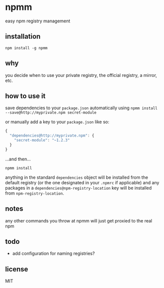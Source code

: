 npmm
====

easy npm registry management

## installation

`npm install -g npmm`

## why

you decide when to use your private registry, the official registry, a mirror,
etc.

## how to use it

save dependencies to your `package.json` automatically using
`npmm install --save@http://myprivate.npm secret-module`

or manually add a key to your `package.json` like so:

```js
{
  "dependencies@http://myprivate.npm": {
    "secret-module": "~1.2.3"
  }
}
```

...and then...

`npmm install`

anything in the standard `dependencies` object will be installed from the
default registry (or the one designated in your `.npmrc` if applicable) and
any packages in a `dependencies@npm-registry-location` key will be installed
from `npm-registry-location`.

## notes

any other commands you throw at npmm will just get proxied to the real npm

## todo

* add configuration for naming registries?

## license

MIT
